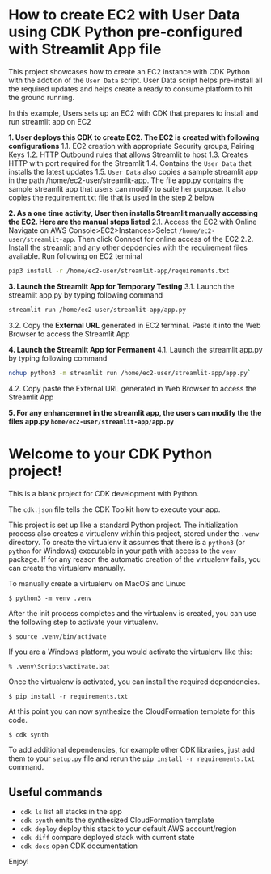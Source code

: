 # How to create EC2 with User Data using CDK Python pre-configured with Streamlit App file
This project showcases how to create an EC2 instance with CDK Python with the addtion of the `User Data` script. User Data script helps pre-install all the required updates and helps create a ready to consume platform to hit the ground running. 

In this example, Users sets up an EC2 with CDK that prepares to install and run streamlit app on EC2

**1. User deploys this CDK to create EC2. The EC2 is created with following configurations**
1.1. EC2 creation with appropriate Security groups, Pairing Keys
1.2. HTTP Outbound rules that allows Streamlit to host
1.3. Creates HTTP with port required for the Streamlit
1.4. Contains the `User Data` that installs the latest updates
1.5. `User Data` also copies a sample streamlit app in the path /home/ec2-user/streamlit-app. The file app.py contains the sample streamlit app that users can modify to suite her purpose. It also copies the requirement.txt file that is used in the step 2 below

**2. As a one time activity, User then installs Streamlit manually accessing the EC2. Here are the manual steps listed**
2.1. Access the EC2 with Online Navigate on AWS Console>EC2>Instances>Select `/home/ec2-user/streamlit-app`. Then click Connect for online access of the EC2
2.2. Install the streamlit and any other depdencies with the requirement files available. Run following on EC2 terminal

```bash
pip3 install -r /home/ec2-user/streamlit-app/requirements.txt
```

**3. Launch the Streamlit App for Temporary Testing**
3.1. Launch the streamlit app.py by typing following command 

```bash
streamlit run /home/ec2-user/streamlit-app/app.py
```
3.2. Copy the **External URL** generated in EC2 terminal. Paste it into the Web Browser to access the Streamlit App 

**4. Launch the Streamlit App for Permanent**
4.1. Launch the streamlit app.py by typing following command 

```bash
nohup python3 -m streamlit run /home/ec2-user/streamlit-app/app.py`
```

4.2. Copy paste the External URL generated in Web Browser to access the Streamlit App

**5. For any enhancemnet in the streamlit app, the users can modify the the files app.py `home/ec2-user/streamlit-app/app.py`**


# Welcome to your CDK Python project!

This is a blank project for CDK development with Python.

The `cdk.json` file tells the CDK Toolkit how to execute your app.

This project is set up like a standard Python project.  The initialization
process also creates a virtualenv within this project, stored under the `.venv`
directory.  To create the virtualenv it assumes that there is a `python3`
(or `python` for Windows) executable in your path with access to the `venv`
package. If for any reason the automatic creation of the virtualenv fails,
you can create the virtualenv manually.

To manually create a virtualenv on MacOS and Linux:

```
$ python3 -m venv .venv
```

After the init process completes and the virtualenv is created, you can use the following
step to activate your virtualenv.

```
$ source .venv/bin/activate
```

If you are a Windows platform, you would activate the virtualenv like this:

```
% .venv\Scripts\activate.bat
```

Once the virtualenv is activated, you can install the required dependencies.

```
$ pip install -r requirements.txt
```

At this point you can now synthesize the CloudFormation template for this code.

```
$ cdk synth
```

To add additional dependencies, for example other CDK libraries, just add
them to your `setup.py` file and rerun the `pip install -r requirements.txt`
command.

## Useful commands

 * `cdk ls`          list all stacks in the app
 * `cdk synth`       emits the synthesized CloudFormation template
 * `cdk deploy`      deploy this stack to your default AWS account/region
 * `cdk diff`        compare deployed stack with current state
 * `cdk docs`        open CDK documentation

Enjoy!
